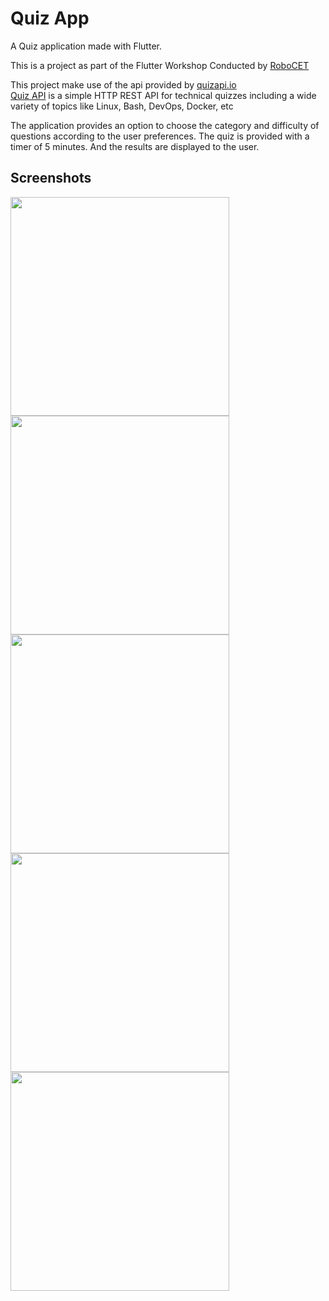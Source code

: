 # Quiz App

A Quiz application made with Flutter.


This is a project as part of the Flutter Workshop Conducted by [RoboCET]()


This project make use of the api provided by [quizapi.io](https://quizapi.io) <br>
[Quiz API](https://quizapi.io) is a simple HTTP REST API for technical quizzes including a wide variety of topics like Linux, Bash, DevOps, Docker, etc

The application provides an option to choose the category and difficulty of questions according to the user preferences.
The quiz is provided with a timer of 5 minutes.
And the results are displayed to the user.

## Screenshots
<img src="https://user-images.githubusercontent.com/42601162/150957101-d6dedeb9-4409-4659-8ef2-09a890d4c05d.jpg"  width="350" />    <img src="https://user-images.githubusercontent.com/42601162/150957119-928602b9-d062-42cf-a35d-bcb89628a193.jpg"  width="350" />
<img src="https://user-images.githubusercontent.com/42601162/150957108-769d125a-3f48-4e47-a00a-2c1be5eb0550.jpg"  width="350" />    <img src="https://user-images.githubusercontent.com/42601162/150957065-11d733f0-8ed4-4d23-9bd1-a838aaab669c.jpg"  width="350" /><img src="https://user-images.githubusercontent.com/42601162/150960259-f661d1fa-cb5a-4fd1-9e8a-2f32eaa9dc2d.jpg"  width="350" />


